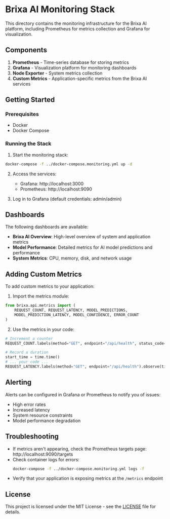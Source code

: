 # Brixa AI Monitoring Stack

This directory contains the monitoring infrastructure for the Brixa AI platform, including Prometheus for metrics collection and Grafana for visualization.

## Components

1. **Prometheus** - Time-series database for storing metrics
2. **Grafana** - Visualization platform for monitoring dashboards
3. **Node Exporter** - System metrics collection
4. **Custom Metrics** - Application-specific metrics from the Brixa AI services

## Getting Started

### Prerequisites

- Docker
- Docker Compose

### Running the Stack

1. Start the monitoring stack:

```bash
docker-compose -f ../docker-compose.monitoring.yml up -d
```

2. Access the services:
   - Grafana: http://localhost:3000
   - Prometheus: http://localhost:9090

3. Log in to Grafana (default credentials: admin/admin)

## Dashboards

The following dashboards are available:

- **Brixa AI Overview**: High-level overview of system and application metrics
- **Model Performance**: Detailed metrics for AI model predictions and performance
- **System Metrics**: CPU, memory, disk, and network usage

## Adding Custom Metrics

To add custom metrics to your application:

1. Import the metrics module:
```python
from brixa.api.metrics import (
    REQUEST_COUNT, REQUEST_LATENCY, MODEL_PREDICTIONS,
    MODEL_PREDICTION_LATENCY, MODEL_CONFIDENCE, ERROR_COUNT
)
```

2. Use the metrics in your code:
```python
# Increment a counter
REQUEST_COUNT.labels(method="GET", endpoint="/api/health", status_code=200).inc()

# Record a duration
start_time = time.time()
# ... your code ...
REQUEST_LATENCY.labels(method="GET", endpoint="/api/health").observe(time.time() - start_time)
```

## Alerting

Alerts can be configured in Grafana or Prometheus to notify you of issues:

- High error rates
- Increased latency
- System resource constraints
- Model performance degradation

## Troubleshooting

- If metrics aren't appearing, check the Prometheus targets page: http://localhost:9090/targets
- Check container logs for errors:
  ```bash
  docker-compose -f ../docker-compose.monitoring.yml logs -f
  ```
- Verify that your application is exposing metrics at the `/metrics` endpoint

## License

This project is licensed under the MIT License - see the [LICENSE](../LICENSE) file for details.
